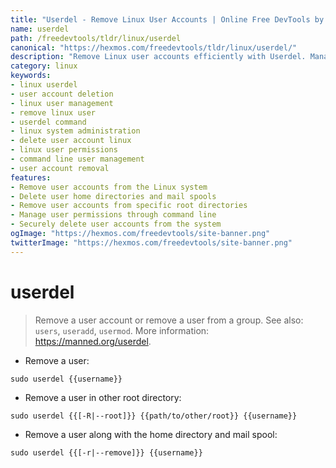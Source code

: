 ```yaml
---
title: "Userdel - Remove Linux User Accounts | Online Free DevTools by Hexmos"
name: userdel
path: /freedevtools/tldr/linux/userdel
canonical: "https://hexmos.com/freedevtools/tldr/linux/userdel/"
description: "Remove Linux user accounts efficiently with Userdel. Manage user permissions and system security with this command-line tool. Free online tool, no registration required."
category: linux
keywords:
- linux userdel
- user account deletion
- linux user management
- remove linux user
- userdel command
- linux system administration
- delete user account linux
- linux user permissions
- command line user management
- user account removal
features:
- Remove user accounts from the Linux system
- Delete user home directories and mail spools
- Remove user accounts from specific root directories
- Manage user permissions through command line
- Securely delete user accounts from the system
ogImage: "https://hexmos.com/freedevtools/site-banner.png"
twitterImage: "https://hexmos.com/freedevtools/site-banner.png"
---
```


# userdel

> Remove a user account or remove a user from a group.
> See also: `users`, `useradd`, `usermod`.
> More information: <https://manned.org/userdel>.

- Remove a user:

`sudo userdel {{username}}`

- Remove a user in other root directory:

`sudo userdel {{[-R|--root]}} {{path/to/other/root}} {{username}}`

- Remove a user along with the home directory and mail spool:

`sudo userdel {{[-r|--remove]}} {{username}}`
